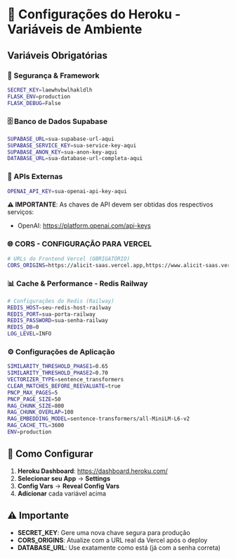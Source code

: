 # 🚀 Configurações do Heroku - Variáveis de Ambiente

## Variáveis Obrigatórias

### 🔐 Segurança & Framework
```bash
SECRET_KEY=laewhvbwlhakldlh
FLASK_ENV=production
FLASK_DEBUG=False
```

### 🗄️ Banco de Dados Supabase
```bash
SUPABASE_URL=sua-supabase-url-aqui
SUPABASE_SERVICE_KEY=sua-service-key-aqui
SUPABASE_ANON_KEY=sua-anon-key-aqui
DATABASE_URL=sua-database-url-completa-aqui
```

### 🤖 APIs Externas
```bash
OPENAI_API_KEY=sua-openai-api-key-aqui
```

**⚠️ IMPORTANTE**: As chaves de API devem ser obtidas dos respectivos serviços:
- OpenAI: https://platform.openai.com/api-keys

### 🌐 CORS - CONFIGURAÇÃO PARA VERCEL
```bash
# URLs do Frontend Vercel (OBRIGATÓRIO)
CORS_ORIGINS=https://alicit-saas.vercel.app,https://www.alicit-saas.vercel.app
```

### 📊 Cache & Performance - Redis Railway
```bash
# Configurações do Redis (Railway)
REDIS_HOST=seu-redis-host-railway
REDIS_PORT=sua-porta-railway
REDIS_PASSWORD=sua-senha-railway
REDIS_DB=0
LOG_LEVEL=INFO
```

### ⚙️ Configurações de Aplicação
```bash
SIMILARITY_THRESHOLD_PHASE1=0.65
SIMILARITY_THRESHOLD_PHASE2=0.70
VECTORIZER_TYPE=sentence_transformers
CLEAR_MATCHES_BEFORE_REEVALUATE=true
PNCP_MAX_PAGES=5
PNCP_PAGE_SIZE=50
RAG_CHUNK_SIZE=800
RAG_CHUNK_OVERLAP=100
RAG_EMBEDDING_MODEL=sentence-transformers/all-MiniLM-L6-v2
RAG_CACHE_TTL=3600
ENV=production
```

## 🔄 Como Configurar

1. **Heroku Dashboard**: https://dashboard.heroku.com/
2. **Selecionar seu App** → **Settings**
3. **Config Vars** → **Reveal Config Vars**
4. **Adicionar** cada variável acima

## ⚠️ Importante

- **SECRET_KEY**: Gere uma nova chave segura para produção
- **CORS_ORIGINS**: Atualize com a URL real da Vercel após o deploy
- **DATABASE_URL**: Use exatamente como está (já com a senha correta) 